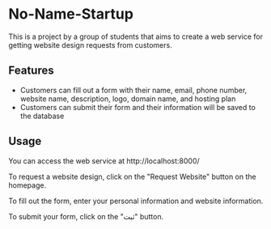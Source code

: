 # No-Name-Startup

This is a project by a group of students that aims to create a web service for getting website design requests from customers.

## Features

- Customers can fill out a form with their name, email, phone number, website name, description, logo, domain name, and hosting plan
- Customers can submit their form and their information will be saved to the database

## Usage

You can access the web service at http://localhost:8000/

To request a website design, click on the "Request Website" button on the homepage.

To fill out the form, enter your personal information and website information.

To submit your form, click on the "ثبت" button.
